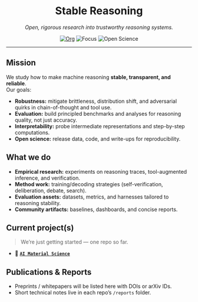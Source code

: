 <!--
This file controls the landing page at https://github.com/stable-reasoning
Path: .github/profile/README.md
-->

<p align="center">
  <!-- Optional: drop a logo file in .github/profile/logo.png and uncomment -->
  <!-- <img src="./logo.png" width="96" alt="stable-reasoning logo" /> -->
</p>

<h1 align="center">Stable Reasoning</h1>
<p align="center"><i>Open, rigorous research into trustworthy reasoning systems.</i></p>

<p align="center">
  <!-- Replace placeholders as needed -->
  <a href="https://github.com/stable-reasoning"><img alt="Org" src="https://img.shields.io/badge/org-stable--reasoning-black"></a>
  <img alt="Focus" src="https://img.shields.io/badge/focus-AI%20reasoning-blue">
  <img alt="Open Science" src="https://img.shields.io/badge/open-science-brightgreen">
  <!-- Pick your license once decided -->
  <!-- <img alt="License" src="https://img.shields.io/badge/license-MIT-informational"> -->
</p>

---

## Mission

We study how to make machine reasoning **stable, transparent, and reliable**.  
Our goals:
- **Robustness:** mitigate brittleness, distribution shift, and adversarial quirks in chain-of-thought and tool use.
- **Evaluation:** build principled benchmarks and analyses for reasoning quality, not just accuracy.
- **Interpretability:** probe intermediate representations and step-by-step computations.
- **Open science:** release data, code, and write-ups for reproducibility.

## What we do

- **Empirical research:** experiments on reasoning traces, tool-augmented inference, and verification.
- **Method work:** training/decoding strategies (self-verification, deliberation, debate, search).
- **Evaluation assets:** datasets, metrics, and harnesses tailored to reasoning stability.
- **Community artifacts:** baselines, dashboards, and concise reports.

## Current project(s)

> We’re just getting started — one repo so far.

- 🔹 **[`AI Material Science`](https://github.com/stable-reasoning/ai-material-science)**  

<!-- Add more repos here as they appear -->

## Publications & Reports

- Preprints / whitepapers will be listed here with DOIs or arXiv IDs.
- Short technical notes live in each repo’s `/reports` folder.

